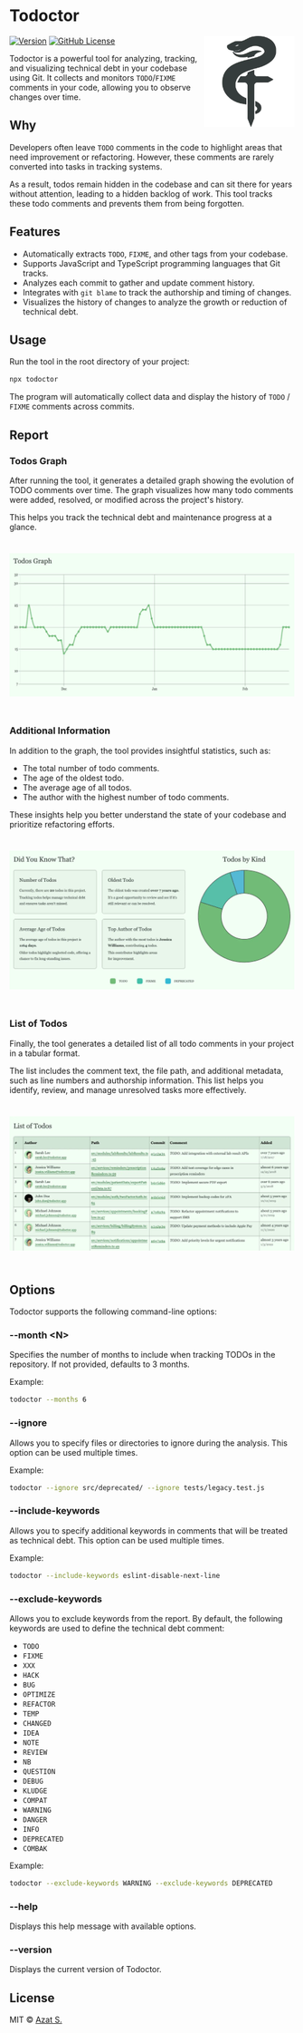 # Todoctor

<picture>
  <source
    srcset="https://raw.githubusercontent.com/azat-io/todoctor/main/assets/logo-light.webp"
    media="(prefers-color-scheme: light)"
  />
  <source
    srcset="https://raw.githubusercontent.com/azat-io/todoctor/main/assets/logo-dark.webp"
    media="(prefers-color-scheme: dark)"
  />
  <img
    src="https://raw.githubusercontent.com/azat-io/todoctor/main/assets/logo-light.webp"
    alt="Todoctor Logo"
    align="right"
    height="160"
    width="160"
  />
</picture>

[![Version](https://img.shields.io/npm/v/todoctor.svg?color=2c7f50&labelColor=353c3c)](https://npmjs.com/package/todoctor)
[![GitHub License](https://img.shields.io/badge/license-MIT-232428.svg?color=2c7f50&labelColor=353c3c)](https://github.com/azat-io/todoctor/blob/main/license)

Todoctor is a powerful tool for analyzing, tracking, and visualizing technical debt in your codebase using Git. It collects and monitors `TODO`/`FIXME` comments in your code, allowing you to observe changes over time.

## Why

Developers often leave `TODO` comments in the code to highlight areas that need improvement or refactoring. However, these comments are rarely converted into tasks in tracking systems.

As a result, todos remain hidden in the codebase and can sit there for years without attention, leading to a hidden backlog of work. This tool tracks these todo comments and prevents them from being forgotten.

## Features

- Automatically extracts `TODO`, `FIXME`, and other tags from your codebase.
- Supports JavaScript and TypeScript programming languages that Git tracks.
- Analyzes each commit to gather and update comment history.
- Integrates with `git blame` to track the authorship and timing of changes.
- Visualizes the history of changes to analyze the growth or reduction of technical debt.

## Usage

Run the tool in the root directory of your project:

```sh
npx todoctor
```

The program will automatically collect data and display the history of `TODO` / `FIXME` comments across commits.

## Report

### Todos Graph

After running the tool, it generates a detailed graph showing the evolution of TODO comments over time. The graph visualizes how many todo comments were added, resolved, or modified across the project's history.

This helps you track the technical debt and maintenance progress at a glance.

<picture>
  <source
    srcset="https://raw.githubusercontent.com/azat-io/todoctor/main/assets/graph-light.webp"
    media="(prefers-color-scheme: light)"
  />
  <source
    srcset="https://raw.githubusercontent.com/azat-io/todoctor/main/assets/graph-dark.webp"
    media="(prefers-color-scheme: dark)"
  />
  <img
    src="https://raw.githubusercontent.com/azat-io/todoctor/main/assets/graph-light.webp"
    alt="Todoctor Graph Example"
    style="margin: 24px 0"
  />
</picture>

### Additional Information

In addition to the graph, the tool provides insightful statistics, such as:

- The total number of todo comments.
- The age of the oldest todo.
- The average age of all todos.
- The author with the highest number of todo comments.

These insights help you better understand the state of your codebase and prioritize refactoring efforts.

<picture>
  <source
    srcset="https://raw.githubusercontent.com/azat-io/todoctor/main/assets/info-light.webp"
    media="(prefers-color-scheme: light)"
  />
  <source
    srcset="https://raw.githubusercontent.com/azat-io/todoctor/main/assets/info-dark.webp"
    media="(prefers-color-scheme: dark)"
  />
  <img
    src="https://raw.githubusercontent.com/azat-io/todoctor/main/assets/info-light.webp"
    alt="Todoctor Info Example"
    style="margin: 24px 0"
  />
</picture>

### List of Todos

Finally, the tool generates a detailed list of all todo comments in your project in a tabular format.

The list includes the comment text, the file path, and additional metadata, such as line numbers and authorship information. This list helps you identify, review, and manage unresolved tasks more effectively.

<picture>
  <source
    srcset="https://raw.githubusercontent.com/azat-io/todoctor/main/assets/list-light.webp"
    media="(prefers-color-scheme: light)"
  />
  <source
    srcset="https://raw.githubusercontent.com/azat-io/todoctor/main/assets/list-dark.webp"
    media="(prefers-color-scheme: dark)"
  />
  <img
    src="https://raw.githubusercontent.com/azat-io/todoctor/main/assets/list-light.webp"
    alt="Todoctor List Example"
    style="margin: 24px 0"
  />
</picture>

## Options

Todoctor supports the following command-line options:

### --month \<N>

Specifies the number of months to include when tracking TODOs in the repository. If not provided, defaults to 3 months.

Example:

```sh
todoctor --months 6
```

### --ignore

Allows you to specify files or directories to ignore during the analysis. This option can be used multiple times.

Example:

```sh
todoctor --ignore src/deprecated/ --ignore tests/legacy.test.js
```

### --include-keywords

Allows you to specify additional keywords in comments that will be treated as technical debt. This option can be used multiple times.

Example:

```sh
todoctor --include-keywords eslint-disable-next-line
```

### --exclude-keywords

Allows you to exclude keywords from the report. By default, the following keywords are used to define the technical debt comment:

- `TODO`
- `FIXME`
- `XXX`
- `HACK`
- `BUG`
- `OPTIMIZE`
- `REFACTOR`
- `TEMP`
- `CHANGED`
- `IDEA`
- `NOTE`
- `REVIEW`
- `NB`
- `QUESTION`
- `DEBUG`
- `KLUDGE`
- `COMPAT`
- `WARNING`
- `DANGER`
- `INFO`
- `DEPRECATED`
- `COMBAK`

Example:

```sh
todoctor --exclude-keywords WARNING --exclude-keywords DEPRECATED
```

### --help

Displays this help message with available options.

### --version

Displays the current version of Todoctor.

## License

MIT &copy; [Azat S.](https://azat.io)
